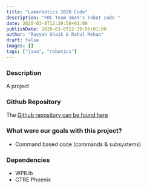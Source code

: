 ```yaml
---
title: "Lakerbotics 2020 Code"
description: "FRC Team 1649's robot code "
date: 2020-03-8T12:39:56+01:00
publishDate: 2020-03-8T12:39:56+01:00
author: "Rayyan Shaik & Rahul Mohan"
draft: false
images: []
tags: ["java", "robotics"]
---
```


### Description
A project

### Github Repository
The [Github repository can be found here](https://github.com/rayyanshaik2022/Autoclickr/)

### What were our goals with this project?
* Command based code (commands & subsystems)

### Dependencies
* WPILib
* CTRE Phoenix
